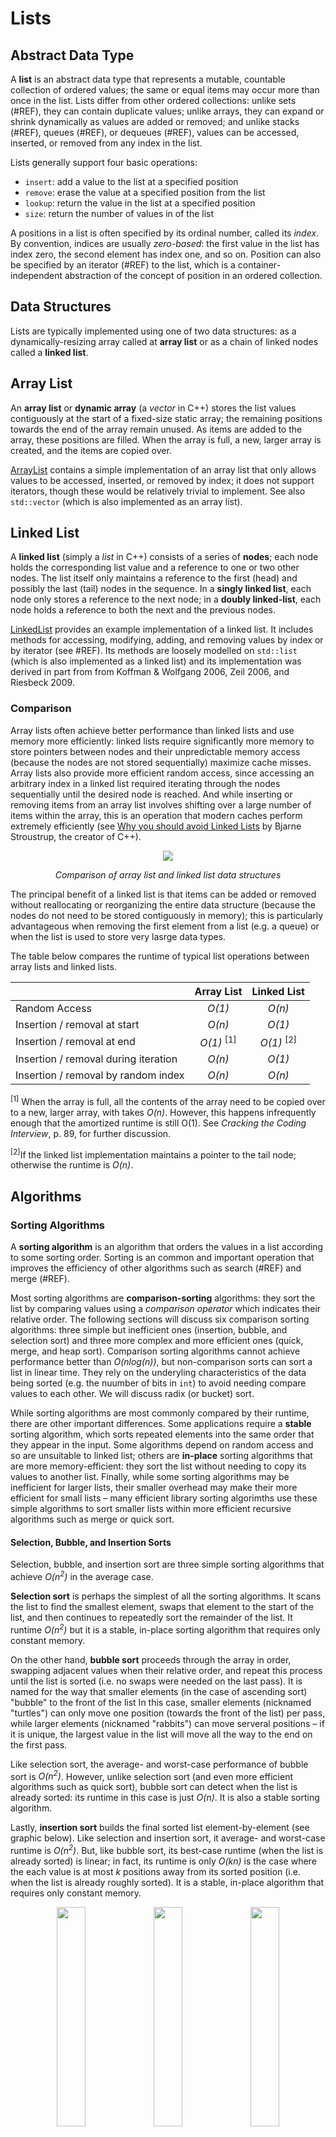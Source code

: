 # Lists

## Abstract Data Type

A **list** is an abstract data type that represents a mutable, countable collection of ordered values; the same or equal items may occur more than once in the list. Lists differ from other ordered collections: unlike sets (#REF), they can contain duplicate values; unlike arrays, they can expand or shrink dynamically as values are added or removed; and unlike stacks (#REF), queues (#REF), or dequeues (#REF), values can be accessed, inserted, or removed from any index in the list.

Lists generally support four basic operations:
* `insert`: add a value to the list at a specified position
* `remove`: erase the value at a specified position from the list
* `lookup`: return the value in the list at a specified position
* `size`: return the number of values in of the list

A positions in a list is often specified by its ordinal number, called its _index_. By convention, indices are usually _zero-based_: the first value in the list has index zero, the second element has index one, and so on. Position can also be specified by an iterator (#REF) to the list, which is a container-independent abstraction of the concept of position in an ordered collection.

## Data Structures

Lists are typically implemented using one of two data structures: as a dynamically-resizing array called at **array list** or as a chain of linked nodes called a **linked list**.

## Array List

An **array list** or **dynamic array** (a *vector* in C++) stores the list values contiguously at the start of a fixed-size static array; the remaining positions towards the end of the array remain unused. As items are added to the array, these positions are filled. When the array is full, a new, larger array is created, and the items are copied over. 

[ArrayList](#REF) contains a simple implementation of an array list that only allows values to be accessed, inserted, or removed by index; it does not support iterators, though these would be relatively trivial to implement. See also `std::vector` (which is also implemented as an array list).

## Linked List

A **linked list** (simply a *list* in C++) consists of a series of **nodes**; each node holds the corresponding list value and a reference to one or two other nodes. The list itself only maintains a reference to the first (head) and possibly the last (tail) nodes in the sequence. In a **singly linked list**, each node only stores a reference to the next node; in a **doubly linked-list**, each node holds a reference to both the next and the previous nodes.

[LinkedList](#REF) provides an example implementation of a linked list. It includes methods for accessing, modifying, adding, and removing values by index or by iterator (see #REF). Its methods are loosely modelled on `std::list` (which is also implemented as a linked list) and its implementation was derived in part from from Koffman & Wolfgang 2006, Zeil 2006, and Riesbeck 2009.

### Comparison

Array lists often achieve better performance than linked lists and use memory more efficiently: linked lists require significantly more memory to store pointers between nodes and their unpredictable memory access (because the nodes are not stored sequentially) maximize cache misses. Array lists also provide more efficient random access, since accessing an arbitrary index in a linked list required iterating through the nodes sequentially until the desired node is reached. And while inserting or removing items from an array list involves shifting over a large number of items within the array, this is an operation that modern caches perform extremely efficiently (see [Why you should avoid Linked Lists](https://www.youtube.com/watch?v=YQs6IC-vgmo) by Bjarne Stroustrup, the creator of C++).

<p align="center">
    <img src="https://s3-us-west-2.amazonaws.com/ib-assessment-tests/problem_images/array-vs-ll.png">
</p>
<p align="center">
    <em>Comparison of array list and linked list data structures</em>
</p>

The principal benefit of a linked list is that items can be added or removed without reallocating or reorganizing the entire data structure (because the nodes do not need to be stored contiguously in memory); this is particularly advantageous when removing the first element from a list (e.g. a queue) or when the list is used to store very lasrge data types.

The table below compares the runtime of typical list operations between array lists and linked lists.

|                                               | Array List            | Linked List                   |
|:----------------------------------------------|:---------------------:|:-----------------------------:|
| Random Access                                 | _O(1)_                | _O(n)_                        |
| Insertion / removal at start                  | _O(n)_                | _O(1)_                        |
| Insertion / removal at end                    | _O(1)_ <sup>[1]</sup> | _O(1)_ <sup>[2]</sup>         |
| Insertion / removal during iteration          | _O(n)_                | _O(1)_                        |
| Insertion / removal by random index                  | _O(n)_                | _O(n)_                        |

<sup>[1]</sup> When the array is full, all the contents of the array need to be copied over to a new, larger array, with takes _O(n)_. However, this happens infrequently enough that the amortized runtime is still O(1). See *Cracking the Coding Interview*, p. 89, for further discussion.

<sup>[2]</sup>If the linked list implementation maintains a pointer to the tail node; otherwise the runtime is _O(n)_.

## Algorithms

### Sorting Algorithms

A **sorting algorithm** is an algorithm that orders the values in a list according to some sorting order. Sorting is an common and important operation that improves the efficiency of other algorithms such as search (#REF) and merge (#REF).

Most sorting algorithms are **comparison-sorting** algorithms: they sort the list by comparing values using a _comparison operator_ which indicates their relative order. The following sections will discuss six comparison sorting algorithms: three simple but inefficient ones (insertion, bubble, and selection sort) and three more complex and more efficient ones (quick, merge, and heap sort). Comparison sorting algorithms cannot achieve performance better than _O(nlog(n))_, but non-comparison sorts can sort a list in linear time. They rely on the underyling characteristics of the data being sorted (e.g. the nuumber of bits in `int`) to avoid needing compare values to each other. We will discuss radix (or bucket) sort.

While sorting algorithms are most commonly compared by their runtime, there are other important differences. Some applications require a **stable** sorting algorithm, which sorts repeated elements into the same order that they appear in the input. Some algorithms depend on random access and so are unsuitable to linked list; others are **in-place** sorting algorithms that are more memory-efficient: they sort the list without needing to copy its values to another list. Finally, while some sorting algorithms may be inefficient for larger lists, their smaller overhead may make their more efficient for small lists – many efficient library sorting algorimths use these simple algorithms to sort smaller lists within more efficient recursive algorithms such as merge or quick sort.

#### Selection, Bubble, and Insertion Sorts

Selection, bubble, and insertion sort are three simple sorting algorithms that achieve _O(n<sup>2</sup>)_ in the average case.

**Selection sort** is perhaps the simplest of all the sorting algorithms. It scans the list to find the smallest element, swaps that element to the start of the list, and then continues to repeatedly sort the remainder of the list. It runtime _O(n<sup>2</sup>)_ but it is a stable, in-place sorting algorithm that requires only constant memory. 

On the other hand, **bubble sort** proceeds through the array in order, swapping adjacent values when their relative order, and repeat this process until the list is sorted (i.e. no swaps were needed on the last pass). It is named for the way that smaller elements (in the case of ascending sort) "bubble" to the front of the list In this case, smaller elements (nicknamed "turtles") can only move one position (towards the front of the list) per pass, while larger elements (nicknamed "rabbits") can move serveral positions – if it is unique, the largest value in the list will move all the way to the end on the first pass. 

Like selection sort, the average- and worst-case performance of bubble sort is _O(n<sup>2</sup>)_. However, unlike selection sort (and even more efficient algorithms such as quick sort), bubble sort can detect when the list is already sorted: its runtime in this case is just _O(n)_. It is also a stable sorting algorithm.

Lastly, **insertion sort** builds the final sorted list element-by-element (see graphic below). Like selection and insertion sort, it average- and worst-case runtime is _O(n<sup>2</sup>)_. But, like bubble sort, its best-case runtime (when the list is already sorted) is linear; in fact, its runtime is only _O(kn)_ is the case where the each value is at most _k_ positions away from its sorted position (i.e. when the list is already roughly sorted). It is a stable, in-place algorithm that requires only constant memory.

<p align="center">
    <img src="https://www.codeproject.com/KB/recipes/SortVisualization/Selection_Sort.gif" width="30%">
    <img src="https://www.codeproject.com/KB/recipes/SortVisualization/Bubble_Sort.gif" width="30%">
    <img src="https://www.codeproject.com/KB/recipes/SortVisualization/Insertion_Sort.gif" width="30%">
</p>

<p align="center">
    <em>Illustration of selection sort (left), bubble sort (center), and insertion sort (right)</em>
</p>

See #REF. #REF, and #REF.

#### Merge and Quick Sort

Merge and quick sort are two of the most efficient and widely-used sorting algorithms. Both use a divide and conquer approach to achieve _O(nlog(n))_ average runtime; but their worst-case performance, storage requirements, and stability differ

**Merge sort** breaks the list in two, recursively sorts each half of the list, and then merges the two sorted halves. In essence, the algorithm repeatedly splits the list in half until each sublist contains only a single value, and then merges these sorted sublists back together to get the final sorted list (see diagram [here](https://cdn.programiz.com/sites/tutorial2program/files/merge-sort-example_0.png)). (#REF) and (#REF) provide implementations of merge sort in C++ and Python, respectively. 

The runtime of the merge sort algorithm is _O(nlog(n))_ in the worst, best and average cases, since the list is always split in half on each recursive call. Most common implementations of merge sort do not sort in place, and so the algorithm typically requires _O(n)_ space (though there are more complicated 'in place' variants that require only a constant amount of additional space). When dealing with linked lists, it is possible to implement merge sort so that it requires only constant auxiliary space and _O(log(n))_ stack space. The basic merge sort algorithm is _stable_.

See implementations in `C++` (#REF) and `Python` (#REF).

<p align="center">
    <img src="https://www.codeproject.com/KB/recipes/SortVisualization/Merge_Sort.gif" width="30%">
    <img src="https://www.codeproject.com/KB/recipes/SortVisualization/Quick_Sort.gif" width="30%">
</p>

<p align="center">
    <em>Illustration of merge sort (left) and quick sort (right) </em>
</p>

Other other hand. **quick sort** picks a _pivot_ element from the list, reorders the elements of the array so that all the elements with values less than the pivot come before it in the list (called _partitioning_), and then recursively sorts the halves on either side of the pivot (see diagram [here](https://images.deepai.org/glossary-terms/a5228ea07c794b468efd1b7f758b9ead/Quicksort.png)).

There are several different approaches to partitioning the list. Two common ones are the Lumot and Hoare partitioning schemes:

* In the _Lomuto_ partitioning scheme, the pivot is placed at the end of the list. The algorithm then uses an index _j_ to scan linearly across the list linearly, while maintaing an index _i_ such that all values to the left of _i_ are less than the pivot and all those between _i_ and _j_ are greater than it. Before recursively sorting the partitioned lists, it swaps the pivot element with the element at index _i_. See implementation here (#REF).

* The _Hoare_ partitioning scheme starts with two indices at the opposite ends of the list. These indices move towards each other, swapping values whenever they detect an _inversion_ – a pair of elements on the wrong side of the partition – until they meet somewhere in the middle. See implementation here (#REF).

Lomuto's partitioning scheme is simple and easy to understand, but has worse performance than Hoare's partitioning scheme: it requires three times more swaps on average.

The worst-case performance of quick sort occurs when the pivot (at each step) is chosen to be the smallest or largest value in the list. In this case, there will be no elements either greater than or less than the pivot, and so one partition will be empty and the other will contain all the elements except the partition – leading to _O(n<sup>2</sup>)_ performance. This commonly occurs when the first or last element is chosen as the pivot and the list is already sorted (a relatively common use case). But this can be rectified relatively easily, such as by simply choosing to pivot about an element in the middle of the list, or by pivoting about the median element in the list (which can be retrieved in linear time). 

The average and best-case performance of quick sort is _O(nlog(n))_ – the same as merge sort – since in the average case each pivot with partition the list roughly in half. Partitioning in quick sort is in-place and requires only constant space; the recursive calls then require _O(log(n))_ space in the best and average cases and _O(n)_ space in the worst case. Quick sort is not a stable sorting algorithm.

#### Heap Sort

**Heap sort** is a comparison based sorting algorithm based on the **binary heap** data structure (#REF). 

First, heap sort builds a heap out of the list elements – an in-place operation usually called `heapify()`. This can be implemented by starting with an empty heap and successively inserting each element (called Williams' method after the investor of the binary heap), a process that has _O(nlog(n))_ runtime. However, there is a faster approach that takes on linear time. Starting from the bottom, it swaps smaller elements (in the case of a max heap) towards the bottom of the heap. The time complexity of each step varies (from _O(1)_ for the leaf nodes to _O(log(n))_ for the root node), but the net result is a linear runtime (see [here](https://www.growingwiththeweb.com/data-structures/binary-heap/build-heap-proof/) for a proof). 

Once the list has been heapified, we build the sorted list element by element. At each step, we add the root element (the largest remaining element in the heap) to the sorted list, replace it with the last element in the heap, and the recursively swap the new root node with its largest child until the heap property is restored (see #REF and #REF). Because removing each item from the heap is a _O(log(n))_ operation, the total runtime of the step is _O(nlog(n))_.

Overall, the average and worst-case runtime of heap sort is _O(nlog(n))_. If the list elements are all identical, the best-case runtime is _O(n)_; otherwise it is still _O(nlog(n))_. It is an in-place sorting algorithm that requires only constant space. However, it is not a stable sorting algorithm.

#### Counting and Radix Sort

Counting and radix sort are two common non-comparison sorting algorithms. Rather than comparing the values in the list directly, they use some underlying properties of the data to sort it. This allows they to sort the list in linear time under certain circumstances: for counting sort, when the values in the list can be mapped to integer keys that have a small range of possible values; for radix sort, when the data in the list is composed using a small number of unique digits.

**Counting sort** sorts list values according to associated integer keys: each value in the list must map to an integer key. Suppose _max_ and _min_ are the maximum and minimum key values, respectively; let _k_ be the number of possible key values, where _k = max - min + 1_. Counting sort works by creating an count array of size _k_ that stores the number of occurences of each key in the list: the number of occurences of key _i_ is stored at index _i_ - min. This can then be transformed into a cumulative count array that stores the number of keys in the list less than or equal to a given key: the value at index _i_ stores the number of keys in the list less than or equal to _i + min_. We can then use this cumulative count array to place the list element into their final sorted order. The reference [here](https://www.programiz.com/dsa/counting-sort) provides a good illustration of this process.

<p align="center">
    <img src="https://cdn.programiz.com/sites/tutorial2program/files/Counting-sort-4_1.png" width="80%">
</p>

<p align="center">
    <em>Illustration of counting sort with input array, cumulative count array, and output array</em>
</p>

The performance of counting sort depends on the size of the list (_n_) and the range of integer keys (_k_). If _k_ is not known, it can be determine in linear time by scanning the list. It then takes _O(n)_ to create the count array, _O(k)_ to turn it into a cumulative count array, and _O(n)_ to use this array to create an output array, which can then be copied to the input list to produce the final sorted list.

Counting sort has best-, average-, and worst-case runtime of _O(n + k)_ and requires _O(n+ k)_ memory for the count, cumulative count, and output array. As a result, counting sort can be very efficient when the range of possible keys (_k_) is small relative to the size of the list. In this case, it runtime and memory are linear, yielding much better performance than any of the comparative sorting algorithms (which can only manage _O(nlog(n))_ at best). However, in most applications, the range of possible integer keys (e.g. a list of `int` values) is too large to make counting sort appropriate. 

Lastly, counting sort is a stable sorting algorithm. This will prove important in radix sort.

Counting sort #REF

**Radix sort** (also called **bucket sort**) is a non-comparison sorting algorithms that takes advantage of the fact that many primitive data types are represented using a finite number of unique digits such as binary bits (i.e. `0` or `1`), decimal digits (i.e. `0` to `9`), or characters (i.e. `a`, `b`, `c`, etc.). Radix sort uses this property to sort these data types without needing to directly compare them.

<p align="center">
    <img src="https://www.researchgate.net/publication/291086231/figure/fig1/AS:614214452404240@1523451545568/Simplistic-illustration-of-the-steps-performed-in-a-radix-sort-In-this-example-the.png" width="80%">
</p>

<p align="center">
    <em>Illustration of radix sort performed on three-digit decimal integers (k = 3, d = 10)</em>
</p>

Let the **radix** _d_ be the number of unique digits (e.g. two for binary digits, ten for decimal digits). In radix sort, we sort the values in the list into _d_ "buckets" by their radix; if values have more than one significant digit, we repeat this process for each digit until the list is sorted. Radix sort can be implemented to start with either the most significant digit (MSD) or least significant digit (LSD); LSD radix sort produces the order typically desired for numerical types: from smallest to largest.

There are different approach to sorting by radix. The most common is based on counting sort (#REF), where the range of integer keys is simply the radix _d_. The list can then be sorted by a given digit in _O(n + d)_. 

As a result, radix sort only requires iterating over the list once for every digit, giving a runtime of _O(k(n + d))_, where _k_ is the number of digits in the data type. Since both _k_ and _d_ are typically small, this usually reduces to linear runtime. For example, consider performing radix sort on a 32-bit integer. If we sort by binary digit, _d_ = 2 and_k_ = 32; if we sort by decimal digits, _d_ = 10 and _k_ = 10 (the maximum 32-bit integer is just over 2 trillion). Radix sort requires _O(k(n + d))_ storage and is a stable sorting algorithm.

See #REF.

#### Comparison

There are numerous resources that provide comparisons and illustrations of sorting algorithms. [Visualgo](https://visualgo.net/bn/sorting) has a simple interactive animation of all the sorting algorithms discussed above; Robert Kanasz's article on [Code Project](https://www.codeproject.com/Articles/132757/Visualization-and-Comparison-of-sorting-algorithms) provides a more detailedd discussion of a far wider range of sorting algorithms, and it the source for several of the the diagrams contained in the sections above.

Selection, bubble, and insertion sort are all simple, stable sorting algorithms with _O(n<sup>2</sup>)_ runtime. However, both bubble sort and insertion require only constant runtime in the best case (when the list is already sorted). In practice, insertion sort is the most efficient of these three algorithms because it also performs better on a list that is already substantially sorted. Despite their slower asymptotic runtime, all three of these algorithms sort in-place, require only constant memory, and can be faster in practice that more efficient sorting because of this lower overhead. As a result, many sorting implementations based on merge sort or quick sort use one of these algorimths (particularly insertion sort) internally to sort smaller lists.

Heap, merge, and quick sort are the most widely used sorting algorithms. All three have _O(nlog(n))_ average-case runtime, but they differ on a number of other properties: 

* _Worst-case performance_: Unlike heap and merge sorts, which have _O(nlog(n))_ worst-case performance, quick sort takes _O(n<sup>2</sup>)_ in the worst case. Though this is rare in practice if the pivot is chosen randomly, quick sort should be avoided in applications that might be sensitive to this worst-case behaviour. For example, the Linux kernel uses heap sort.

* _Cache locality_: When sorting an array list, heap sort exhibits the worst cache locality because it makes big jumps across the array between parent and child indices. Quick sort and merge sort both exhibit good cache locality, but quick sort has a slight advantange because it is an in-place sorting algorithm: merge sort needs to also load the auxiliary array into the cache.

* _Stability_: Merge sort is the only one of these three _O(nlog(n))_ sorting algorithms whose basic implementation is stable

* _Memory_: Both heap sort and quick sort are in-place sorting algorithm that require only constant auxiliary memory (_O(1)_). When sorting an array list, merge sort requires a constant size auxiliary array (_O(n)_), but it can use only constant auxiliary memory (_O(1)_) when sorting a linked list. However, because both merge and quick sort are recursive, divide-and-conquer algorithm, they both also require logarithmic (_O(log(n))_) stack space.

* _Sorting array lists_: Because of its better cache locality (and because arrays allow constant-time random access), quick sort typically has the best average performance when sorting array lists, except when handling very large data sets.

* _Sorting linked lists_: Linked lists do not store elements contiguously in memory, allow rapid insertion and removal from anywhere in the list (with a reference), and do not all constant-time random access. This makes heap sort immediately impractical: jumping between parent and child nodes becomes a constant-time operation. Meanwhile, quick sort's cache locality advantage disappears, and the lack of constant-time random access makes it difficult to avoid worst-case performance. As a result, merge sort is usually perferable for sorting linked lists, where it can be implemented to use only constant auxiliary memory.

* _External sorting_: When operating on very large datasets that are store on (slow) external drives, a variant of merge sort is typically used. In **k-way merge sort**, _k_ chunks of the dataset are loaded into RAM, sorted using any sorting algorithm, and then stored to disk. They can then be merged piece-by-piece and written back into memory. See [external sorting](https://en.wikipedia.org/wiki/External_sorting).




- arrays: quick sort is typically faster; better memory locality (heap sort), less auxiliary memory, fewer average swaps
- linked lists: quick sort, poor pivot choices without random access
- memory: heap sort is constant and in-place; merge sort is linear for arrays and constant for linked lists, but requires logarithmic stack space in both cases; quick sort requires logarithmic stack space (use of heap sort for linux)
- Parallel: merge sort can be easily parallelized
- External: large data sets:

|                               | Best-case          | Average-case       | Worst-case                        | Memory                            | Stable    |
|:------------------------------|:------------------:|:------------------:|:---------------------------------:|:---------------------------------:|:---------:|
| Selection sort                | _O(n<sup>2</sup>)_ | _O(n<sup>2</sup>)_ | _O(n<sup>2</sup>)_                | _O(1)_                            | Yes       |
| Bubble sort                   | _O(n)_             | _O(n<sup>2</sup>)_ | _O(n<sup>2</sup>)_                | _O(1)_                            | Yes       |
| Insertion sort                | _O(n)_             | _O(n<sup>2</sup>)_ | _O(n<sup>2</sup>)_                | _O(1)_                            | Yes       |
| Merge sort                    | _O(nlog(n))_       | _O(nlog(n))_       | _O(nlog(n))_                      | _O(n)_ / _Olog(n)_<sup>[1]</sup>  | Yes       |
| Quick sort                    | _O(nlog(n))_       | _O(nlog(n))_       | _O(n<sup>2</sup>)_ <sup>[2]</sup> | _O(log(n))_ <sup>[3]</sup>        | No        |
| Heap sort                     | _O(n)_             | _O(nlog(n))_       | _O(nlog(n))_                      | _O(1)                             | No        |  
| Counting sort <sup>[4]</sup>  | _O(n + k)_         | _O(n + k)_         |  _O(n + k)_                       | _O(n + k)_                        | Yes       |
| Radix sort <sup>[5]</sup>     | _O(d(n+k))_        | _O(d(n+k))_        | _O(d(n+k))_                       | _O(d(n+k))_                       | Yes       |

<sup>[1]</sup> Typical implementation on array list. There are more complex in-place variants that require only constant space and linked list implementations that require only constant auxiliary storage and _O(log(n))_ stack space.

<sup>[2]</sup> Worst-case performance of merge sort occurs when the pivot is always chosen to be the largest or smallest remaining value, such that the size of the list is only reduced by one on each pass.

<sup>[3]</sup> Average case. In the worst-case, required _O(n)_ storage space (see note above).

<sup>[4]</sup> _k_ is the range of integer key values.

<sup>[4]</sup> _k_ is the radix (the number of unique digits) and _d_ is the number of digits per value

### Searching Algorithms

// TODO

#### Linear Search

// TODO

#### Binary Search

// TODO

#### Comparison

// TODO

## Examples and Problems

* Data Structures:
    * Array list
    * Linked list

* Algorithms:
    * Sorting:
        * Selection sort (#REF)
        * Bubble sort (#REF)
        * Insertion sort (#REF)
        * Merge sort (#REF)
        * Quick sort (#REF)
        * Heap sort (#REF)
        * Counting sort (#REF)
        * Radix sort (#REF)
    * Searching

* _Cracking the Coding Interview_:
    * Chapter 2 - Linked Lists:
        * 2.1 Remove Duplicates (#REF)
        * 2.2 Return Kth to Last (#REF)
        * 2.3 Delete Middle Node (#REF)
        * 2.4 Partition (#REF)
        * 2.5 Sum Lists (#REF)
        * 2.6 Palindrome (#REF)
        * 2.7 Intersection (#REF)
        * 2.8 Loop Detection (#REF)
    * Chapter 10: Sorting and Searching
        * 10.2 Group Anagrams (#REF)
        * 10.4 Sorted Search, No Size (#REF)

## References

Koffman, Elliot B., and Paul A. T. Wolfgang. _Objects, Abstraction, Data Structures and Design Using C++_. Hoboken, NJ: John Wiley &amp; Sons, 2006.

McDowell, Gayle Lakkmann. _Cracking the Coding Interview_. 6th ed. Palo Alto, CA: CareerCup, 2016.

“Counting Sort Algorithm.” Learn DS &amp; Algorithms. Programiz. Accessed June 30, 2020. https://www.programiz.com/dsa/counting-sort.

“Radix Sort Algorithm.” Learn DS &amp; Algorithms. Programiz. Accessed June 30, 2020. https://www.programiz.com/dsa/radix-sort.

Robert, Kanasz. “Visualization and Comparison of Sorting Algorithms in C#.” CodeProject, December 14, 2010. https://www.codeproject.com/Articles/132757/Visualization-and-Comparison-of-sorting-algorithms.



https://www.cs.auckland.ac.nz/software/AlgAnim/qsort3.html

https://www.geeksforgeeks.org/quicksort-better-mergesort/#:~:text=Auxiliary%20Space%20%3A%20Mergesort%20uses%20extra,and%20exhibits%20good%20cache%20locality.&text=Locality%20of%20reference%20%3A%20Quicksort%20in,like%20in%20virtual%20memory%20environment. 

https://www.cprogramming.com/tutorial/computersciencetheory/sortcomp.html
